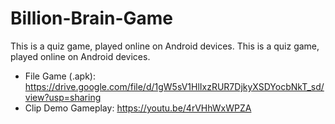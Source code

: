 # Billion-Brain-Game

This is a quiz game, played online on Android devices. This is a quiz game, played online on Android devices.
- File Game (.apk): https://drive.google.com/file/d/1gW5sV1HlIxzRUR7DjkyXSDYocbNkT_sd/view?usp=sharing
- Clip Demo Gameplay: https://youtu.be/4rVHhWxWPZA
